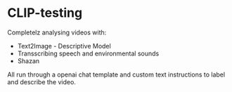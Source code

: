 # CLIP-testing

Completelz analysing videos with:
- Text2Image - Descriptive Model
- Transscribing speech and environmental sounds
- Shazan

All run through a openai chat template and custom text instructions to label and describe the video.
